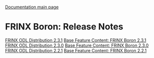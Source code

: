[Documentation main page](https://frinxio.github.io/Frinx-docs/)
# FRINX Boron: Release Notes

[FRINX ODL Distribution 2.3.1](Release_Notes/frinx-odl-distribution-2-3-1.md) [Base Feature Content: FRINX Boron 2.3.1](Release_Notes/frinx-odl-base-feature-content-rel-2-3-1.md)  
[FRINX ODL Distribution 2.3.0](Release_Notes/frinx-odl-distribution-2-3-0.md) [Base Feature Content: FRINX Boron 2.3.0](Release_Notes/frinx-odl-base-feature-content-rel-2-3-0.md)  
[FRINX ODL Distribution 2.2.1](Release_Notes/frinx-odl-distribution-2-2-1.md) [Base Feature Content: FRINX Boron 2.2.1](Release_Notes/frinx-odl-base-feature-content-rel-2-2-1.md)  

